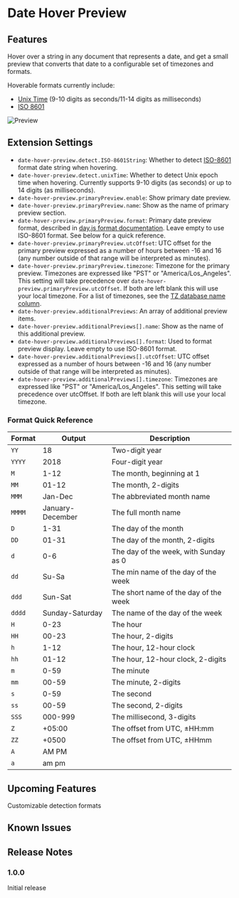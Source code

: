 # Date Hover Preview

## Features

Hover over a string in any document that represents a date, and get a small preview that converts that date to a configurable set of timezones and formats.

Hoverable formats currently include:

* [Unix Time](https://en.wikipedia.org/wiki/Unix_time) (9-10 digits as seconds/11-14 digits as milliseconds)
* [ISO 8601](https://en.wikipedia.org/wiki/ISO_8601)

![Preview](resources/readme/dateHoverPreviewExample.png)

## Extension Settings

* `date-hover-preview.detect.ISO-8601String`: Whether to detect [ISO-8601](https://en.wikipedia.org/wiki/ISO_8601) format date string when hovering.
* `date-hover-preview.detect.unixTime`: Whether to detect Unix epoch time when hovering. Currently supports 9-10 digits (as seconds) or up to 14 digits (as milliseconds).
* `date-hover-preview.primaryPreview.enable`: Show primary date preview.
* `date-hover-preview.primaryPreview.name`: Show as the name of primary preview section.
* `date-hover-preview.primaryPreview.format`: Primary date preview format, described in [day.js format documentation](https://day.js.org/docs/en/display/format). Leave empty to use ISO-8601 format. See below for a quick reference.
* `date-hover-preview.primaryPreview.utcOffset`: UTC offset for the primary preview expressed as a number of hours between -16 and 16 (any number outside of that range will be interpreted as minutes).
* `date-hover-preview.primaryPreview.timezone`: Timezone for the primary preview. Timezones are expressed like \"PST\" or \"America/Los_Angeles\". This setting will take precedence over `date-hover-preview.primaryPreview.utcOffset`. If both are left blank this will use your local timezone. For a list of timezones, see the [TZ database name column](https://en.wikipedia.org/wiki/List_of_tz_database_time_zones).
* `date-hover-preview.additionalPreviews`: An array of additional preview items.
* `date-hover-preview.additionalPreviews[].name`: Show as the name of this additional preview.
* `date-hover-preview.additionalPreviews[].format`: Used to format preview display. Leave empty to use ISO-8601 format.
* `date-hover-preview.additionalPreviews[].utcOffset`: UTC offset expressed as a number of hours between -16 and 16 (any number outside of that range will be interpreted as minutes).
* `date-hover-preview.additionalPreviews[].timezone`: Timezones are expressed like \"PST\" or \"America/Los_Angeles\". This setting will take precedence over utcOffset. If both are left blank this will use your local timezone.

### Format Quick Reference

| Format | Output           | Description                           |
| ------ | ---------------- | ------------------------------------- |
| `YY`   | 18               | Two-digit year                        |
| `YYYY` | 2018             | Four-digit year                       |
| `M`    | 1-12             | The month, beginning at 1             |
| `MM`   | 01-12            | The month, 2-digits                   |
| `MMM`  | Jan-Dec          | The abbreviated month name            |
| `MMMM` | January-December | The full month name                   |
| `D`    | 1-31             | The day of the month                  |
| `DD`   | 01-31            | The day of the month, 2-digits        |
| `d`    | 0-6              | The day of the week, with Sunday as 0 |
| `dd`   | Su-Sa            | The min name of the day of the week   |
| `ddd`  | Sun-Sat          | The short name of the day of the week |
| `dddd` | Sunday-Saturday  | The name of the day of the week       |
| `H`    | 0-23             | The hour                              |
| `HH`   | 00-23            | The hour, 2-digits                    |
| `h`    | 1-12             | The hour, 12-hour clock               |
| `hh`   | 01-12            | The hour, 12-hour clock, 2-digits     |
| `m`    | 0-59             | The minute                            |
| `mm`   | 00-59            | The minute, 2-digits                  |
| `s`    | 0-59             | The second                            |
| `ss`   | 00-59            | The second, 2-digits                  |
| `SSS`  | 000-999          | The millisecond, 3-digits             |
| `Z`    | +05:00           | The offset from UTC, ±HH:mm           |
| `ZZ`   | +0500            | The offset from UTC, ±HHmm            |
| `A`    | AM PM            |                                       |
| `a`    | am pm            |                                       |


## Upcoming Features

Customizable detection formats

## Known Issues

## Release Notes

### 1.0.0

Initial release
